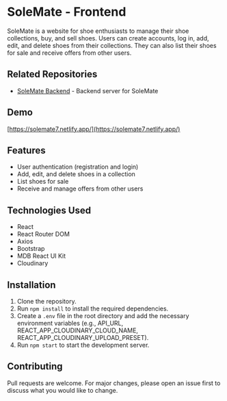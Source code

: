 # SoleMate - Frontend

SoleMate is a website for shoe enthusiasts to manage their shoe collections, buy, and sell shoes. Users can create accounts, log in, add, edit, and delete shoes from their collections. They can also list their shoes for sale and receive offers from other users.



## Related Repositories

- [SoleMate Backend](https://github.com/amina247/SoleMate-Backend) - Backend server for SoleMate



## Demo

[https://solemate7.netlify.app/](https://solemate7.netlify.app/)

## Features

- User authentication (registration and login)
- Add, edit, and delete shoes in a collection
- List shoes for sale
- Receive and manage offers from other users

## Technologies Used

- React
- React Router DOM
- Axios
- Bootstrap
- MDB React UI Kit
- Cloudinary

## Installation

1. Clone the repository.
2. Run `npm install` to install the required dependencies.
3. Create a `.env` file in the root directory and add the necessary environment variables (e.g., API_URL, REACT_APP_CLOUDINARY_CLOUD_NAME, REACT_APP_CLOUDINARY_UPLOAD_PRESET).
4. Run `npm start` to start the development server.

## Contributing

Pull requests are welcome. For major changes, please open an issue first to discuss what you would like to change.


